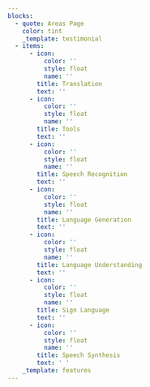 ```yaml
---
blocks:
  - quote: Areas Page
    color: tint
    _template: testimonial
  - items:
      - icon:
          color: ''
          style: float
          name: ''
        title: Translation
        text: ''
      - icon:
          color: ''
          style: float
          name: ''
        title: Tools
        text: ''
      - icon:
          color: ''
          style: float
          name: ''
        title: Speech Recognition
        text: ''
      - icon:
          color: ''
          style: float
          name: ''
        title: Language Generation
        text: ''
      - icon:
          color: ''
          style: float
          name: ''
        title: Language Understanding
        text: ''
      - icon:
          color: ''
          style: float
          name: ''
        title: Sign Language
        text: ''
      - icon:
          color: ''
          style: float
          name: ''
        title: Speech Synthesis
        text: ' '
    _template: features
---
```


